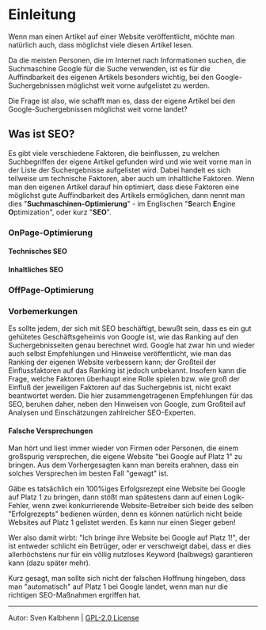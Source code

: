 # Einleitung

Wenn man einen Artikel auf einer Website veröffentlicht, möchte man natürlich
auch, dass möglichst viele diesen Artikel lesen.

Da die meisten Personen, die im Internet nach Informationen suchen, die
Suchmaschine Google für die Suche verwenden, ist es für die Auffindbarkeit des
eigenen Artikels besonders wichtig, bei den Google-Suchergebnissen möglichst
weit vorne aufgelistet zu werden.

Die Frage ist also, wie schafft man es, dass der eigene Artikel bei den
Google-Suchergebnissen möglichst weit vorne landet?

## Was ist SEO?

Es gibt viele verschiedene Faktoren, die beinflussen, zu welchen Suchbegriffen
der eigene Artikel gefunden wird und wie weit vorne man in der Liste der
Suchergebnisse aufgelistet wird.
Dabei handelt es sich teilweise um technische Faktoren, aber auch um
inhaltliche Faktoren.
Wenn man den eigenen Artikel darauf hin optimiert, dass diese Faktoren
eine möglichst gute Auffindbarkeit des Artikels ermöglichen, dann nennt man
dies "**Suchmaschinen-Optimierung**" - im Englischen "**S**earch **E**ngine **O**ptimization",
oder kurz "**SEO**".


### OnPage-Optimierung

#### Technisches SEO

#### Inhaltliches SEO

### OffPage-Optimierung

### Vorbemerkungen

Es sollte jedem, der sich mit SEO beschäftigt, bewußt sein, dass es ein gut
gehütetes Geschäftsgeheimis von Google ist, wie das Ranking auf den
Suchergebnisseiten genau berechnet wird.
Google hat zwar hin und wieder auch selbst Empfehlungen und Hinweise
veröffentlicht, wie man das Ranking der eigenen Website verbessern kann;
der Großteil der Einflussfaktoren auf das Ranking ist jedoch unbekannt.
Insofern kann die Frage, welche Faktoren überhaupt eine Rolle spielen bzw. wie
groß der Einfluß der jeweiligen Faktoren auf das Suchergebnis ist, nicht
exakt beantwortet werden. Die hier zusammengetragenen Empfehlungen für das SEO,
beruhen daher, neben den Hinweisen von Google, zum Großteil auf Analysen und
Einschätzungen zahlreicher SEO-Experten.

#### Falsche Versprechungen

Man hört und liest immer wieder von Firmen oder Personen, die einem großspurig
versprechen, die eigene Website "bei Google auf Platz 1" zu bringen.
Aus dem Vorhergesagten kann man bereits erahnen, dass ein solches Versprechen
im besten Fall "gewagt" ist.

Gäbe es tatsächlich ein 100%iges Erfolgsrezept eine Website bei Google auf
Platz 1 zu bringen, dann stößt man spätestens dann auf einen Logik-Fehler,
wenn zwei konkurrierende Website-Betreiber sich beide des selben "Erfolgrezepts"
bedienen würden, denn es können natürlich nicht beide Websites auf Platz 1
gelistet werden. Es kann nur einen Sieger geben!

Wer also damit wirbt: "Ich bringe ihre Website bei Google auf Platz 1!", der ist
entweder schlicht ein Betrüger, oder er verschweigt dabei, dass er dies allerhöchstens
nur für ein völlig nutzloses Keyword (halbwegs) garantieren kann (dazu später mehr).

Kurz gesagt, man sollte sich nicht der falschen Hoffnung hingeben, dass man "automatisch"
auf Platz 1 bei Google landet, wenn man nur die richtigen SEO-Maßnahmen ergriffen
hat.


***

Autor: Sven Kalbhenn | [GPL-2.0 License](LICENCE)
